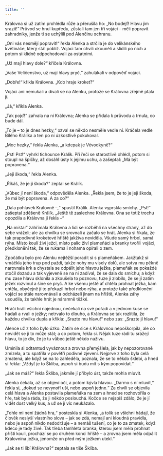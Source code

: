 ```yaml
---
title: ''
---
```


Královna si už zatím prohlédla růže a přerušila ho: „No bodejť! Hlavu jim srazit!“ Průvod se hnul kupředu, zůstali tam jen tři vojáci – měli popravit zahradníky, jenže ti se uchýlili pod Alenčinu ochranu.

„Oni vás nesmějí popravit!“ řekla Alenka a strčila je do velikánského květináče, který stál poblíž. Vojáci tam chvíli okouněli a slídili po nich a potom si klidně odpochodovali za ostatními.

„Už mají hlavy dole?“ křičela Královna.

„Vaše Veličenstvo, už mají hlavy pryč,“ zahulákali v odpověď vojáci.

„Dobře!“ křikla Královna. „Kdo hraje kroket?“

Vojáci ani nemukali a dívali se na Alenku, protože se Královna zřejmě ptala jí.

„Já,“ křikla Alenka.

„Tak pojď!“ zařvala na ni Královna; Alenka se přidala k průvodu a trnula, co bude dál.

„To je – to je dnes hezky,“ ozval se někdo nesměle vedle ní. Kráčela vedle Bílého Králíka a ten po ní úzkostlivě pokukoval.

„Moc hezky,“ řekla Alenka, „a kdepak je Vévodkyně?“

„Pst! Pst!“ vyhrkl tichounce Králík. Při řeči se starostlivě ohlédl, potom si stoupl na špičky, až dosáhl ústy k jejímu uchu, a zašeptal: „Má být popravena.“

„Její škoda,“ řekla Alenka.

„Říkáš, že je jí škoda?“ zeptal se Králík.

„Vůbec jí není škoda,“ odpověděla Alenka. „Řekla jsem, že to je její škoda, že má být popravena. A za co?“

„Dala pohlavek Královně –,“ spustil Králík. Alenka vyprskla smíchy. „Pst!“ zašeptal zděšeně Králík. „Ještě tě zaslechne Královna. Ona se totiž trochu opozdila a Královna jí řekla –“

„Na místa!“ zahřímala Královna a lidi se rozběhli na všechny strany, až do sebe vráželi; ale za chvilku se srovnali a začalo se hrát. Alenka si říkala, že tak prapodivné kroketové hřiště jakživa neviděla. Všude samý hrbol, samá rýha. Místo koulí živí ježci, místo palic živí plameňáci a branky tvořili vojáci, předklonění tak, že se rukama i nohama opírali o zem.

Zpočátku bylo pro Alenku nejtěžší poradit si s plameňákem. Jakžtakž si vmáčkla jeho trup pod paždí, takže nohy mu visely dolů, ale sotva mu pěkně narovnala krk a chystala se odpálit jeho hlavou ježka, plameňák se pokaždé stočil dozadu a tak vyjeveně se na ni zadíval, že se dala do smíchu; a když mu zase hlavu sklonila a zkoušela to poznovu, tuze ji zlobilo, že se jí zatím ježek rozvinul a šine se pryč. A ke všemu ještě ať chtěla prohnat ježka, kam chtěla, obyčejně jí to překazil hrbol nebo rýha, a protože také předklonění vojáci se stále narovnávali a odcházeli jinam na hřiště, Alenka záhy usoudila, že takhle hrát je náramně těžké.

Hráči hráli všichni najednou, nečekali na své pořadí a v jednom kuse se hádali a rvali o ježky; netrvalo to dlouho, a Královna se tak rozlítila, že každou chvilku dupla a křikla: „Srazte mu hlavu!“ nebo zas: „Srazte jí hlavu!“

Alence už z toho bylo úzko. Zatím se sice s Královnou nepoškorpila, ale co nevidět se jí to může stát; a co potom, řekla si. Nějak tuze rádi tu srážejí hlavu, to je div, že je tu vůbec ještě někdo naživu.

Umínila si odtamtud vyváznout a zrovna přemýšlela, jak by nepozorovaně zmizela, a tu spatřila v povětří podivné zjevení. Nejprve z toho byla celá zmatená, ale když se na to zahleděla, poznala, že se to někdo šklebí, a hned si řekla: „Vždyť je to Šklíba, aspoň si budu mít s kým popovídat.“

„Jak se máš?“ řekla Šklíba, jakmile jí přibylo úst, takže mohla mluvit.

Alenka čekala, až se objeví oči, a potom kývla hlavou. „Darmo s ní mluvit,“ řekla si, „dokud se nevynoří uši, nebo aspoň jedno.“ Za chvíli se objevila celá hlava a Alenka postavila plameňáka na zem a hned se rozhovořila o hře, tak byla ráda, že ji někdo poslouchá. Kočce se nejspíš zdálo, že je jí vidět dost velký kus, a už se jí víc neukázalo.

„Tohle mi není žádná hra,“ posteskla si Alenka, „a tolik se všichni hádají, že člověk neslyší vlastního slova – jak se zdá, nemají ani kloudná pravidla, nebo je aspoň nikdo nedodržuje – a nemáš tušení, co je to za zmatek, když kdeco je tady živé. Tak třeba tamhleta branka, kterou jsem měla prohnat příští kouli, prochází se po druhém konci hřiště – a zrovna jsem měla odpálit Královnina ježka, jenomže on před mým ježkem utekl.“

„Jak se ti líbí Královna?“ zeptala se tiše Šklíba.
